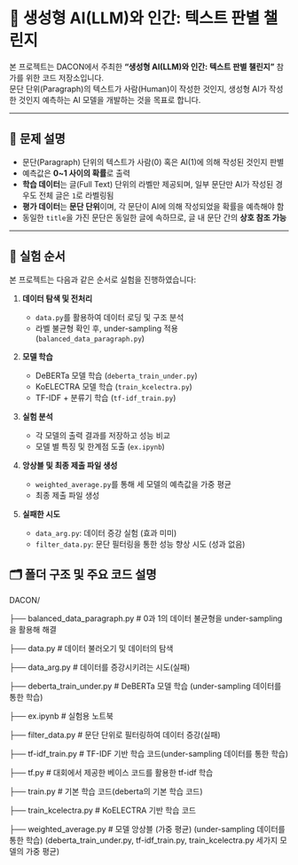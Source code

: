 # 📘 생성형 AI(LLM)와 인간: 텍스트 판별 챌린지

본 프로젝트는 DACON에서 주최한 **“생성형 AI(LLM)와 인간: 텍스트 판별 챌린지”** 참가를 위한 코드 저장소입니다.  
문단 단위(Paragraph)의 텍스트가 사람(Human)이 작성한 것인지, 생성형 AI가 작성한 것인지 예측하는 AI 모델을 개발하는 것을 목표로 합니다.

---

## 🧩 문제 설명

- 문단(Paragraph) 단위의 텍스트가 사람(0) 혹은 AI(1)에 의해 작성된 것인지 판별
- 예측값은 **0~1 사이의 확률**로 출력
- **학습 데이터**는 글(Full Text) 단위의 라벨만 제공되며, 일부 문단만 AI가 작성된 경우도 전체 글은 `1`로 라벨링됨
- **평가 데이터**는 **문단 단위**이며, 각 문단이 AI에 의해 작성되었을 확률을 예측해야 함
- 동일한 `title`을 가진 문단은 동일한 글에 속하므로, 글 내 문단 간의 **상호 참조 가능**

---

## 🔬 실험 순서

본 프로젝트는 다음과 같은 순서로 실험을 진행하였습니다:

1. **데이터 탐색 및 전처리**
   - `data.py`를 활용하여 데이터 로딩 및 구조 분석
   - 라벨 불균형 확인 후, under-sampling 적용 (`balanced_data_paragraph.py`)

2. **모델 학습**
   - DeBERTa 모델 학습 (`deberta_train_under.py`)
   - KoELECTRA 모델 학습 (`train_kcelectra.py`)
   - TF-IDF + 분류기 학습 (`tf-idf_train.py`)

3. **실험 분석**
   - 각 모델의 출력 결과를 저장하고 성능 비교
   - 모델 별 특징 및 한계점 도출 (`ex.ipynb`)

4. **앙상블 및 최종 제출 파일 생성**
   - `weighted_average.py`를 통해 세 모델의 예측값을 가중 평균
   - 최종 제출 파일 생성

5. **실패한 시도**
   - `data_arg.py`: 데이터 증강 실험 (효과 미미)
   - `filter_data.py`: 문단 필터링을 통한 성능 향상 시도 (성과 없음)


## 🗂️ 폴더 구조 및 주요 코드 설명

DACON/

├── balanced_data_paragraph.py # 0과 1의 데이터 불균형을 under-sampling을 활용해 해결

├── data.py # 데이터 불러오기 및 데이터의 탐색

├── data_arg.py # 데이터를 증강시키려는 시도(실패)

├── deberta_train_under.py # DeBERTa 모델 학습 (under-sampling 데이터를 통한 학습)

├── ex.ipynb # 실험용 노트북

├── filter_data.py # 문단 단위로 필터링하여 데이터 증강(실패)

├── tf-idf_train.py # TF-IDF 기반 학습 코드(under-sampling 데이터를 통한 학습)

├── tf.py # 대회에서 제공한 베이스 코드를 활용한 tf-idf 학습

├── train.py # 기본 학습 코드(deberta의 기본 학습 코드)

├── train_kcelectra.py # KoELECTRA 기반 학습 코드

├── weighted_average.py # 모델 앙상블 (가중 평균) (under-sampling 데이터를 통한 학습) (deberta_train_under.py, tf-idf_train.py, train_kcelectra.py 세가지 모델의 가중 평균)

